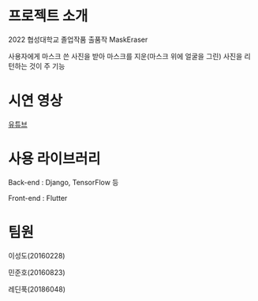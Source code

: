 # 프로젝트 소개
 
2022 협성대학교 졸업작품 출품작
MaskEraser

사용자에게 마스크 쓴 사진을 받아 마스크를 지운(마스크 위에 얼굴을 그린) 사진을 리턴하는 것이 주 기능

# 시연 영상

[유튜브 ](https://youtu.be/8WtbigG1bq0)

# 사용 라이브러리
Back-end : Django, TensorFlow 등

Front-end : Flutter

# 팀원
이성도(20160228)

민준호(20160823)

레딘푹(20186048)
